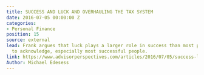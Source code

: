 ```yaml
---
title: SUCCESS AND LUCK AND OVERHAULING THE TAX SYSTEM
date: 2016-07-05 00:00:00 Z
categories:
- Personal Finance
position: 15
source: external
lead: Frank argues that luck plays a larger role in success than most people are willing
  to acknowledge, especially most successful people.
link: https://www.advisorperspectives.com/articles/2016/07/05/success-luck-and-overhauling-the-tax-system
Author: Michael Edesess
---
```


